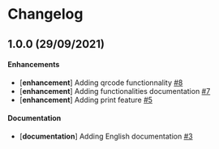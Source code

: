 # Changelog

## 1.0.0 (29/09/2021)

#### Enhancements

- [**enhancement**] Adding qrcode functionnality [#8](https://github.com/jgazeau/shadocs/pull/8)
- [**enhancement**] Adding functionalities documentation [#7](https://github.com/jgazeau/shadocs/pull/7)
- [**enhancement**] Adding print feature [#5](https://github.com/jgazeau/shadocs/pull/5)

#### Documentation

- [**documentation**] Adding English documentation [#3](https://github.com/jgazeau/shadocs/pull/3)

